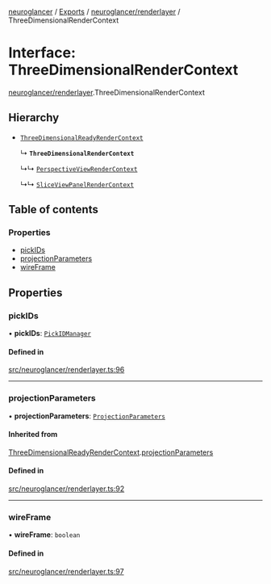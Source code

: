 [neuroglancer](../README.md) / [Exports](../modules.md) / [neuroglancer/renderlayer](../modules/neuroglancer_renderlayer.md) / ThreeDimensionalRenderContext

# Interface: ThreeDimensionalRenderContext

[neuroglancer/renderlayer](../modules/neuroglancer_renderlayer.md).ThreeDimensionalRenderContext

## Hierarchy

- [`ThreeDimensionalReadyRenderContext`](neuroglancer_renderlayer.ThreeDimensionalReadyRenderContext.md)

  ↳ **`ThreeDimensionalRenderContext`**

  ↳↳ [`PerspectiveViewRenderContext`](neuroglancer_perspective_view_render_layer.PerspectiveViewRenderContext.md)

  ↳↳ [`SliceViewPanelRenderContext`](neuroglancer_sliceview_renderlayer.SliceViewPanelRenderContext.md)

## Table of contents

### Properties

- [pickIDs](neuroglancer_renderlayer.ThreeDimensionalRenderContext.md#pickids)
- [projectionParameters](neuroglancer_renderlayer.ThreeDimensionalRenderContext.md#projectionparameters)
- [wireFrame](neuroglancer_renderlayer.ThreeDimensionalRenderContext.md#wireframe)

## Properties

### pickIDs

• **pickIDs**: [`PickIDManager`](../classes/neuroglancer_object_picking.PickIDManager.md)

#### Defined in

[src/neuroglancer/renderlayer.ts:96](https://github.com/ActiveBrainAtlas2/neuroglancer/blob/034b457d/src/neuroglancer/renderlayer.ts#L96)

___

### projectionParameters

• **projectionParameters**: [`ProjectionParameters`](../classes/neuroglancer_projection_parameters.ProjectionParameters.md)

#### Inherited from

[ThreeDimensionalReadyRenderContext](neuroglancer_renderlayer.ThreeDimensionalReadyRenderContext.md).[projectionParameters](neuroglancer_renderlayer.ThreeDimensionalReadyRenderContext.md#projectionparameters)

#### Defined in

[src/neuroglancer/renderlayer.ts:92](https://github.com/ActiveBrainAtlas2/neuroglancer/blob/034b457d/src/neuroglancer/renderlayer.ts#L92)

___

### wireFrame

• **wireFrame**: `boolean`

#### Defined in

[src/neuroglancer/renderlayer.ts:97](https://github.com/ActiveBrainAtlas2/neuroglancer/blob/034b457d/src/neuroglancer/renderlayer.ts#L97)
